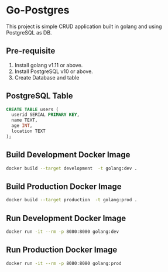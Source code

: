 # Go-Postgres

This project is simple CRUD application built in golang and using PostgreSQL as DB.

## Pre-requisite
1. Install golang v1.11 or above.
2. Install PostgreSQL v10 or above.
3. Create Database and table
  
## PostgreSQL Table

```sql
CREATE TABLE users (
  userid SERIAL PRIMARY KEY,
  name TEXT,
  age INT,
  location TEXT
);
```

## Build Development Docker Image

```bash
docker build --target development  -t golang:dev .
```

## Build Production Docker Image

```bash
docker build --target production  -t golang:prod .
```

## Run Development Docker Image

```bash
docker run -it --rm -p 8080:8080 golang:dev
```

## Run Production Docker Image

```bash
docker run -it --rm -p 8080:8080 golang:prod
```

